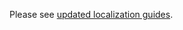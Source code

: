 Please see [updated localization guides](https://docs.mattermost.com/developer/localization-process.html).
